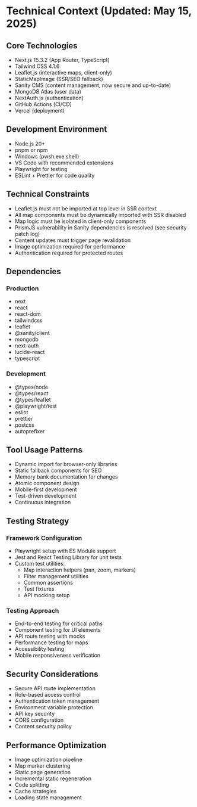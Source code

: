 
# Technical Context (Updated: May 15, 2025)

## Core Technologies

- Next.js 15.3.2 (App Router, TypeScript)
- Tailwind CSS 4.1.6
- Leaflet.js (interactive maps, client-only)
- StaticMapImage (SSR/SEO fallback)
- Sanity CMS (content management, now secure and up-to-date)
- MongoDB Atlas (user data)
- NextAuth.js (authentication)
- GitHub Actions (CI/CD)
- Vercel (deployment)

## Development Environment

- Node.js 20+
- pnpm or npm
- Windows (pwsh.exe shell)
- VS Code with recommended extensions
- Playwright for testing
- ESLint + Prettier for code quality

## Technical Constraints

- Leaflet.js must not be imported at top level in SSR context
- All map components must be dynamically imported with SSR disabled
- Map logic must be isolated in client-only components
- PrismJS vulnerability in Sanity dependencies is resolved (see security patch log)
- Content updates must trigger page revalidation
- Image optimization required for performance
- Authentication required for protected routes

## Dependencies

### Production

- next
- react
- react-dom
- tailwindcss
- leaflet
- @sanity/client
- mongodb
- next-auth
- lucide-react
- typescript

### Development

- @types/node
- @types/react
- @types/leaflet
- @playwright/test
- eslint
- prettier
- postcss
- autoprefixer

## Tool Usage Patterns

- Dynamic import for browser-only libraries
- Static fallback components for SEO
- Memory bank documentation for changes
- Atomic component design
- Mobile-first development
- Test-driven development
- Continuous integration

## Testing Strategy

### Framework Configuration

- Playwright setup with ES Module support
- Jest and React Testing Library for unit tests
- Custom test utilities:
  - Map interaction helpers (pan, zoom, markers)
  - Filter management utilities
  - Common assertions
  - Test fixtures
  - API mocking setup

### Testing Approach

- End-to-end testing for critical paths
- Component testing for UI elements
- API route testing with mocks
- Performance testing for maps
- Accessibility testing
- Mobile responsiveness verification

## Security Considerations

- Secure API route implementation
- Role-based access control
- Authentication token management
- Environment variable protection
- API key security
- CORS configuration
- Content security policy

## Performance Optimization

- Image optimization pipeline
- Map marker clustering
- Static page generation
- Incremental static regeneration
- Code splitting
- Cache strategies
- Loading state management
